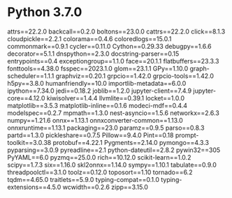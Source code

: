 # Python 3.7.0
attrs==22.2.0
backcall==0.2.0
boltons==23.0.0
cattrs==22.2.0
click==8.1.3
cloudpickle==2.2.1
colorama==0.4.6
coloredlogs==15.0.1
commonmark==0.9.1
cycler==0.11.0
Cython==0.29.33
debugpy==1.6.6
decorator==5.1.1
dnspython==2.3.0
docstring-parser==0.15
entrypoints==0.4
exceptiongroup==1.1.0
face==20.1.1
flatbuffers==23.3.3
fonttools==4.38.0
fsspec==2023.1.0
glom==23.1.1
GPy==1.10.0
graph-scheduler==1.1.1
graphviz==0.20.1
grpcio==1.42.0
grpcio-tools==1.42.0
h5py==3.8.0
humanfriendly==10.0
importlib-metadata==6.0.0
ipython==7.34.0
jedi==0.18.2
joblib==1.2.0
jupyter-client==7.4.9
jupyter-core==4.12.0
kiwisolver==1.4.4
llvmlite==0.39.1
locket==1.0.0
matplotlib==3.5.3
matplotlib-inline==0.1.6
modeci-mdf==0.4.4
modelspec==0.2.7
mpmath==1.3.0
nest-asyncio==1.5.6
networkx==2.6.3
numpy==1.21.6
onnx==1.13.1
onnxconverter-common==1.13.0
onnxruntime==1.13.1
packaging==23.0
paramz==0.9.5
parso==0.8.3
partd==1.3.0
pickleshare==0.7.5
Pillow==9.4.0
Pint==0.18
prompt-toolkit==3.0.38
protobuf==4.22.1
Pygments==2.14.0
pymongo==4.3.3
pyparsing==3.0.9
pyreadline==2.1
python-dateutil==2.8.2
pywin32==305
PyYAML==6.0
pyzmq==25.0.0
rich==10.12.0
scikit-learn==1.0.2
scipy==1.7.3
six==1.16.0
skl2onnx==1.14.0
sympy==1.10.1
tabulate==0.9.0
threadpoolctl==3.1.0
toolz==0.12.0
toposort==1.10
tornado==6.2
tqdm==4.65.0
traitlets==5.9.0
typing-compat==0.1.0
typing-extensions==4.5.0
wcwidth==0.2.6
zipp==3.15.0